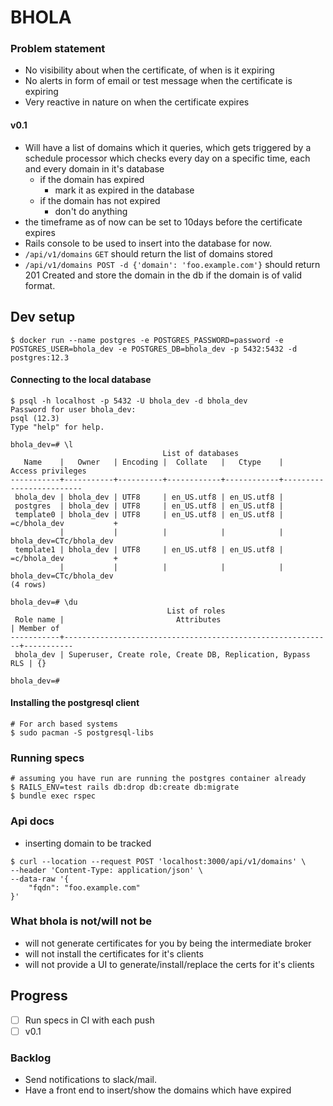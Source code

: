 # BHOLA
### Problem statement

- No visibility about when the certificate, of when is it expiring
- No alerts in form of email or test message when the certificate is expiring
- Very reactive in nature on when the certificate expires

#### v0.1

- Will have a list of domains which it queries, which gets triggered by a schedule processor which checks every day on
a specific time, each and every domain in it's database
    - if the domain has expired
        - mark it as expired in the database 
    - if the domain has not expired
        - don't do anything
- the timeframe as of now can be set to 10days before the certificate expires
- Rails console to be used to insert into the database for now. 
- `/api/v1/domains` `GET` should return the list of domains stored
- `/api/v1/domains POST -d {'domain': 'foo.example.com'}` should return 201 Created and store the domain in the db if
the domain is of valid format.

## Dev setup

```
$ docker run --name postgres -e POSTGRES_PASSWORD=password -e POSTGRES_USER=bhola_dev -e POSTGRES_DB=bhola_dev -p 5432:5432 -d postgres:12.3
```

#### Connecting to the local database

```
$ psql -h localhost -p 5432 -U bhola_dev -d bhola_dev
Password for user bhola_dev:
psql (12.3)
Type "help" for help.

bhola_dev=# \l
                                  List of databases
   Name    |   Owner   | Encoding |  Collate   |   Ctype    |    Access privileges
-----------+-----------+----------+------------+------------+-------------------------
 bhola_dev | bhola_dev | UTF8     | en_US.utf8 | en_US.utf8 |
 postgres  | bhola_dev | UTF8     | en_US.utf8 | en_US.utf8 |
 template0 | bhola_dev | UTF8     | en_US.utf8 | en_US.utf8 | =c/bhola_dev           +
           |           |          |            |            | bhola_dev=CTc/bhola_dev
 template1 | bhola_dev | UTF8     | en_US.utf8 | en_US.utf8 | =c/bhola_dev           +
           |           |          |            |            | bhola_dev=CTc/bhola_dev
(4 rows)

bhola_dev=# \du
                                   List of roles
 Role name |                         Attributes                         | Member of
-----------+------------------------------------------------------------+-----------
 bhola_dev | Superuser, Create role, Create DB, Replication, Bypass RLS | {}

bhola_dev=#
```

#### Installing the postgresql client

```
# For arch based systems
$ sudo pacman -S postgresql-libs
```

### Running specs

```
# assuming you have run are running the postgres container already
$ RAILS_ENV=test rails db:drop db:create db:migrate
$ bundle exec rspec
```

### Api docs

- inserting domain to be tracked
```
$ curl --location --request POST 'localhost:3000/api/v1/domains' \
--header 'Content-Type: application/json' \
--data-raw '{
    "fqdn": "foo.example.com"
}'
```


### What bhola is not/will not be

- will not generate certificates for you by being the intermediate broker
- will not install the certificates for it's clients
- will not provide a UI to generate/install/replace the certs for it's clients

## Progress

- [ ] Run specs in CI with each push
- [ ] v0.1

### Backlog

- Send notifications to slack/mail.
- Have a front end to insert/show the domains which have expired
